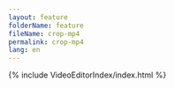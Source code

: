 ```yaml
---
layout: feature
folderName: feature
fileName: crop-mp4
permalink: crop-mp4
lang: en
---
```


{% include VideoEditorIndex/index.html %}

   